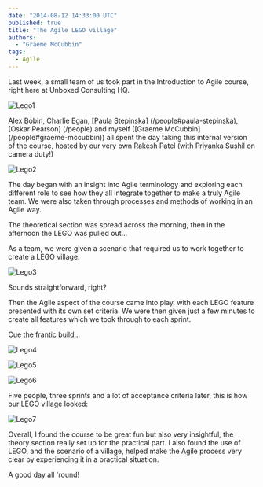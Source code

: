 ```yaml
---
date: "2014-08-12 14:33:00 UTC"
published: true
title: "The Agile LEGO village"
authors:
  - "Graeme McCubbin"
tags:
  - Agile
---
```


Last week, a small team of us took part in the Introduction to Agile course, right here at Unboxed Consulting HQ.

![Lego1](http://i1291.photobucket.com/albums/b548/grammccram/DSC_0015_zps8af64e29.jpg)

Alex Bobin, Charlie Egan, [Paula Stepinska] (/people#paula-stepinska), [Oskar Pearson] (/people) and myself ([Graeme McCubbin] (/people#graeme-mccubbin)) all spent the day taking this internal version of the course, hosted by our very own Rakesh Patel (with Priyanka Sushil on camera duty!)

![Lego2](http://i1291.photobucket.com/albums/b548/grammccram/DSC_0158_zpse95cc3fa.jpg)

The day began with an insight into Agile terminology and exploring each different role to see how they all integrate together to make a truly Agile team. We were also taken through processes and methods of working in an Agile way.

The theoretical section was spread across the morning, then in the afternoon the LEGO was pulled out…

As a team, we were given a scenario that required us to work together to create a LEGO village:

![Lego3](http://i1291.photobucket.com/albums/b548/grammccram/DSC_0058_zps037f6904.jpg)

Sounds straightforward, right?

Then the Agile aspect of the course came into play, with each LEGO feature presented with its own set criteria. We were then given just a few minutes to create all features which we took through to each sprint.

Cue the frantic build…

![Lego4](http://i1291.photobucket.com/albums/b548/grammccram/f022a733-a0a6-4c28-8633-06edad42095b_zps7bf43fdd.jpg)

![Lego5](http://i1291.photobucket.com/albums/b548/grammccram/DSC_0115_zps1347d62a.jpg)

![Lego6](http://i1291.photobucket.com/albums/b548/grammccram/DSC_0114_zps600f298a.jpg)

Five people, three sprints and a lot of acceptance criteria later, this is how our LEGO village looked:

![Lego7](https://s3-eu-west-1.amazonaws.com/unboxed-web-images/055c106e905f6c21876f957cfec001f9.jpg)

Overall, I found the course to be great fun but also very insightful, the theory section really set up for the practical part. I also found the use of LEGO, and the scenario of a village, helped make the Agile process very clear by experiencing it in a practical situation.

A good day all 'round!
